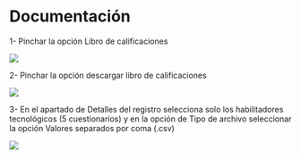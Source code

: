 <h1> Documentación</h1>
 
1-	Pinchar la opción Libro de calificaciones


<img src="https://lh3.googleusercontent.com/pw/AP1GczN43aea-KWNAmXGox0yU9BcLwb8WKb5RKQEXOjgH5yPneOSSUBf4ngt-iA2uP8Oq79tuJLCGQpmPhizFwmLxXoUNjQztTvJ58XCfC74BdHY2MRwTqoKVtcb0X3K5f6QDx7PIRh28i3mvzviHS4rMHig=w598-h259-s-no-gm?authuser=0">



2-	Pinchar la opción descargar libro de calificaciones


<img src="https://lh3.googleusercontent.com/pw/AP1GczNWTDoHsq9B7IgWM1Wg1GKk1Zy9-rnE1oFIxGlvOQisqRk8aRK9UsdU6lvtA0IZu3WcMD4Cx4Iecrfb9l5ADpk209rYUIk6mNwMAZKVEvbgyQSHqfmXea6n8z_rp_ezA6Smr_R4oRtyfkaETRxxrztY=w598-h174-s-no-gm?authuser=0">





3-	En el apartado de Detalles del registro selecciona solo los habilitadores tecnológicos (5 cuestionarios) y en la opción de Tipo de archivo seleccionar la opción Valores separados por coma (.csv)

<img src="https://lh3.googleusercontent.com/pw/AP1GczOtZpySaWJ7KAmWXQ0Sil8armR5MJFnYEr59s6humkndHy-uNwfC29At3a0Q0xKdnm0lOCV6mnuzKiMwY1Gb3JuunuD1pn_FauoAgvA8YXkOjVLZq40aqoJ42w8mUaoEJMt8V9nvO5WJyiqE9QNsKC2=w398-h682-s-no-gm?authuser=0">
